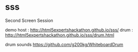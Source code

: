 sss
===

Second Screen Session

demo
host : http://html5expertshackathon.github.io/sss/
drum : http://html5expertshackathon.github.io/sss/drum.html

drum sounds
https://github.com/g200kg/WhiteboardDrum
